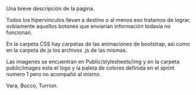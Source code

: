 Una breve descripción de la pagina.

Todos los hipervinculos llevan a destino o al menos eso tratamos de lograr, ovbiamente aquellos botones que enviarian información todavia no funcionan.

En la carpeta CSS hay carpetas de las animaciones de bootstrap, asi como en la carpeta de js los archivos .js de las mismas.

Las imagenes se encuentran en Public/stylesheets/img y en la carpeta public/images esta el logo y la paleta de colores definida en el sprint numero 1 pero no acompañó al mismo.

Vara, Bucco, Turrion.

